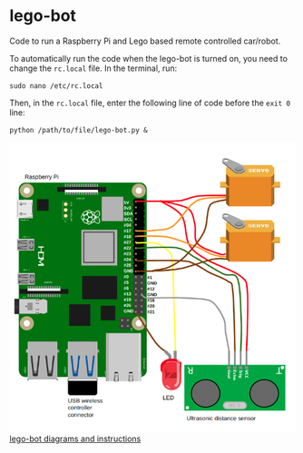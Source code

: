 # lego-bot
Code to run a Raspberry Pi and Lego based remote controlled car/robot.

To automatically run the code when the lego-bot is turned on, you need to change the `rc.local` file. In the terminal, run:

```
sudo nano /etc/rc.local
```

Then, in the `rc.local` file, enter the following line of code before the `exit 0` line:

```
python /path/to/file/lego-bot.py &
```
![lego-bot diagram](/img/lego-bot.png "lego-bot diagram")
[lego-bot diagrams and instructions](lego-bot.pdf)
